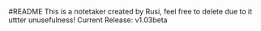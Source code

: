 #README
This is a notetaker created by Rusi, feel free to delete due to it uttter unusefulness!
Current Release: v1.03beta

